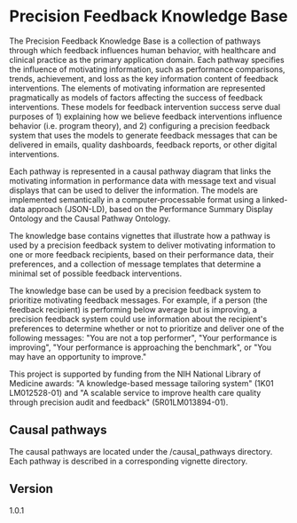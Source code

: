 # Precision Feedback Knowledge Base

The Precision Feedback Knowledge Base is a collection of pathways through which feedback influences human behavior, with healthcare and clinical practice as the primary application domain. Each pathway specifies the influence of motivating information, such as performance comparisons, trends, achievement, and loss as the key information content of feedback interventions. The elements of motivating information are represented pragmatically as models of factors affecting the success of feedback interventions. These models for feedback intervention success serve dual purposes of 1) explaining how we believe feedback interventions influence behavior (i.e. program theory), and 2) configuring a precision feedback system that uses the models to generate feedback messages that can be delivered in emails, quality dashboards, feedback reports, or other digital interventions. 

Each pathway is represented in a causal pathway diagram that links the motivating information in performance data with message text and visual displays that can be used to deliver the information. The models are implemented semantically in a computer-processable format using a linked-data approach (JSON-LD), based on the Performance Summary Display Ontology and the Causal Pathway Ontology.

The knowledge base contains vignettes that illustrate how a pathway is used by a precision feedback system to deliver motivating information to one or more feedback recipients, based on their performance data, their preferences, and a collection of message templates that determine a minimal set of possible feedback interventions.
 
The knowledge base can be used by a precision feedback system to prioritize motivating feedback messages. For example, if a person (the feedback recipient) is performing below average but is improving, a precision feedback system could use information about the recipient's preferences to determine whether or not to prioritize and deliver one of the following messages: "You are not a top performer", "Your performance is improving", "Your performance is approaching the benchmark", or "You may have an opportunity to improve."

This project is supported by funding from the NIH National Library of Medicine awards: "A knowledge-based message tailoring system" (1K01 LM012528-01) and "A scalable service to improve health care quality through precision audit and feedback" (5R01LM013894-01).

## Causal pathways

The causal pathways are located under the /causal_pathways directory.
Each pathway is described in a corresponding vignette directory.


## Version
1.0.1




